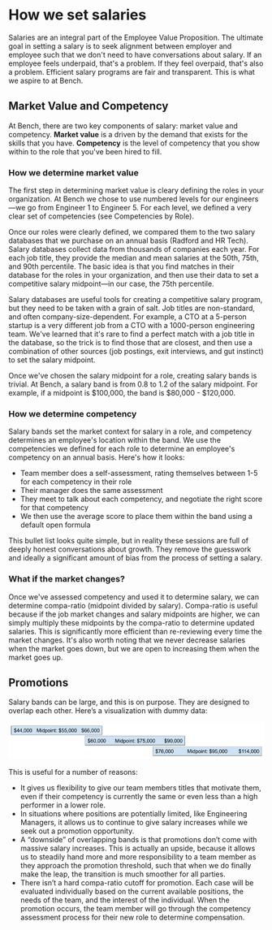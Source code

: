 # How we set salaries

Salaries are an integral part of the Employee Value Proposition. The ultimate goal in setting a salary is to seek alignment between employer and employee such that we don't need to have conversations about salary. If an employee feels underpaid, that's a problem. If they feel overpaid, that's also a problem. Efficient salary programs are fair and transparent. This is what we aspire to at Bench.

## Market Value and Competency

At Bench, there are two key components of salary: market value and competency. **Market value** is a driven by the demand that exists for the skills that you have. **Competency** is the level of competency that you show within to the role that you've been hired to fill.

### How we determine market value

The first step in determining market value is cleary defining the roles in your organization. At Bench we chose to use numbered levels for our engineers—we go from Engineer 1 to Engineer 5. For each level, we defined a very clear set of competencies (see Competencies by Role).

Once our roles were clearly defined, we compared them to the two salary databases that we purchase on an annual basis (Radford and HR Tech). Salary databases collect data from thousands of companies each year. For each job title, they provide the median and mean salaries at the 50th, 75th, and 90th percentile. The basic idea is that you find matches in their database for the roles in your organization, and then use their data to set a competitive salary midpoint—in our case, the 75th percentile.

Salary databases are useful tools for creating a competitive salary program, but they need to be taken with a grain of salt. Job titles are non-standard, and often company-size-dependent. For example, a CTO at a 5-person startup is a very different job from a CTO with a 1000-person engineering team. We've learned that it's rare to find a perfect match with a job title in the database, so the trick is to find those that are closest, and then use a combination of other sources (job postings, exit interviews, and gut instinct) to set the salary midpoint.

Once we've chosen the salary midpoint for a role, creating salary bands is trivial. At Bench, a salary band is from 0.8 to 1.2 of the salary midpoint. For example, if a midpoint is $100,000, the band is $80,000 - $120,000.

### How we determine competency

Salary bands set the market context for salary in a role, and competency determines an employee's location within the band. We use the competencies we defined for each role to determine an employee's competency on an annual basis. Here's how it looks: 

- Team member does a self-assessment, rating themselves between 1-5 for each competency in their role
- Their manager does the same assessment
- They meet to talk about each competency, and negotiate the right score for that competency
- We then use the average score to place them within the band using a default open formula

This bullet list looks quite simple, but in reality these sessions are full of deeply honest conversations about growth. They remove the guesswork and ideally a significant amount of bias from the process of setting a salary.

### What if the market changes?

Once we've assessed competency and used it to determine salary, we can determine compa-ratio (midpoint divided by salary). Compa-ratio is useful because if the job market changes and salary midpoints are higher, we can simply multiply these midpoints by the compa-ratio to determine updated salaries. This is significantly more efficient than re-reviewing every time the market changes. It's also worth noting that we never decrease salaries when the market goes down, but we are open to increasing them when the market goes up.

## Promotions

Salary bands can be large, and this is on purpose. They are designed to overlap each other. Here’s a visualization with dummy data:

![Image of salary Bands](images/bands.png)

This is useful for a number of reasons:

- It gives us flexibility to give our team members titles that motivate them, even if their competency is currently the same or even less than a high performer in a lower role.
- In situations where positions are potentially limited, like Engineering Managers, it allows us to continue to give salary increases while we seek out a promotion opportunity.
- A “downside” of overlapping bands is that promotions don’t come with massive salary increases. This is actually an upside, because it allows us to steadily hand more and more responsibility to a team member as they approach the promotion threshold, such that when we do finally make the leap, the transition is much smoother for all parties.
- There isn’t a hard compa-ratio cutoff for promotion. Each case will be evaluated individually based on the current available positions, the needs of the team, and the interest of the individual. When the promotion occurs, the team member will go through the competency assessment process for their new role to determine compensation.
